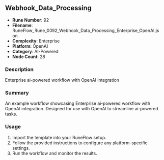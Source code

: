 ## Webhook_Data_Processing

- **Rune Number**: 92
- **Filename**: RuneFlow_Rune_0092_Webhook_Data_Processing_Enterprise_OpenAI.json
- **Complexity**: Enterprise
- **Platform**: OpenAI
- **Category**: AI-Powered
- **Node Count**: 28

### Description
Enterprise ai-powered workflow with OpenAI integration

### Summary
An example workflow showcasing Enterprise ai-powered workflow with OpenAI integration. Designed for use with OpenAI to streamline ai-powered tasks.

### Usage
1. Import the template into your RuneFlow setup.
2. Follow the provided instructions to configure any platform-specific settings.
3. Run the workflow and monitor the results.


